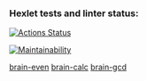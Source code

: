### Hexlet tests and linter status:
[![Actions Status](https://github.com/StanislavSol/php-project-45/actions/workflows/hexlet-check.yml/badge.svg)](https://github.com/StanislavSol/php-project-45/actions)

[![Maintainability](https://api.codeclimate.com/v1/badges/ecb0c5c42c51d90926dc/maintainability)](https://codeclimate.com/github/StanislavSol/php-project-45/maintainability)

[brain-even](https://asciinema.org/a/yL1jSMa9vt84dhNNMgeer4iHi)
[brain-calc](https://asciinema.org/a/KjSORzzivT8xa17qyYx41F5z3)
[brain-gcd](https://asciinema.org/a/BBqRKW4ki4A0ncoawrv2HRFcU)

